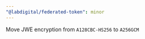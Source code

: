 ```yaml
---
"@labdigital/federated-token": minor
---
```


Move JWE encryption from `A128CBC-HS256` to `A256GCM`

